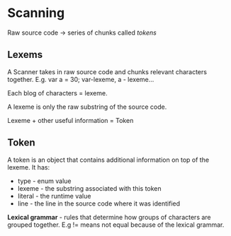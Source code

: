# Scanning

Raw source code -> series of chunks called *tokens*

## Lexems
A Scanner takes in raw source code and chunks relevant characters together.
E.g. var a = 30; var-lexeme, a - lexeme...

Each blog of characters = lexeme.

A lexeme is only the raw substring of the source code.

Lexeme + other useful information = Token

## Token

A token is an object that contains additional information on top of the lexeme.
It has:
* type - enum value
* lexeme - the substring associated with this token
* literal - the runtime value
* line - the line in the source code where it was identified

**Lexical grammar** - rules that determine how groups of characters are grouped together. E.g != means not equal because of the lexical grammar.
